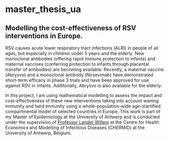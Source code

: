 # master_thesis_ua
## Modelling the cost-effectiveness of RSV interventions in Europe. 
RSV causes acute lower respiratory tract infections (ALRI) in people of all ages, but especially in children under 5 years and the elderly. New monoclonal antibodies (offering rapid immune protection to infants) and maternal vaccines (conferring protection to infants through placental transfer of antibodies) are becoming available. Recently, a maternal vaccine (Abrysvo) and a monoclonal antibody (Nirsevimab) have demonstrated short-term efficacy in phase 3 trials and have been approved for use against RSV in infants. Additonally, Abrysvo is also available for the elderly. 

In this project, I am using mathematical modelling to assess the impact and cost-effectiveness of these new interventions taking into account waning immunity and herd immunity using a whole-population-wide age-startified compartmental model of selected countries in Europe. This work is part of my Master of Epidemiology at the University of Antwerp and is conducted under the supervision of [Professor Lander Willem](https://www.uantwerpen.be/en/staff/lander-willem/) at the Centre for Health Economics and Modelling of Infectious Diseases (CHERMID) at the University of Antwerp, Belgium. 
